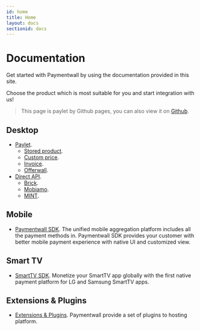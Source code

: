 ```yaml
---
id: home
title: Home
layout: docs
sectionid: docs
---
```


# Documentation

Get started with Paymentwall by using the documentation provided in this site.  

Choose the product which is most suitable for you and start integration with us!

> This page is paylet by Github pages, you can also view it on [Github](https://github.com/paymentwall/paymentwall.github.io).

## Desktop

+ [Paylet](/paylet-home).
    - [Stored product](/paylet/stored-products). 
    - [Custom price](/paylet/custom-price).
    - [Invoice](/paylet/invoice). 
    - [Offerwall](/paylet/offerwall-home).
+ [Direct API](/direct-home). 
    - [Brick](/direct/brick-home).
    - [Mobiamo](/direct/mobiamo-home).
    - [MINT](/direct/mint-home). 

## Mobile

- [Paymentwall SDK](/mobile-sdk). The unified mobile aggregation platform includes all the payment methods in. Paymentwall SDK provides your customer with better mobile payment experience with native UI and customized view.

## Smart TV

- [SmartTV SDK](/smarttv-sdk). Monetize your SmartTV app globally with the first native payment platform for LG and Samsung SmartTV apps.

## Extensions & Plugins

* [Extensions & Plugins](/modules/aMember). Paymentwall provide a set of plugins to hosting platform.